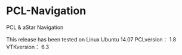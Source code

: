# PCL-Navigation
PCL &amp; aStar Navigation

This release has been tested on Linux Ubuntu 14.07
PCLversion： 1.8
VTKversion： 6.3

